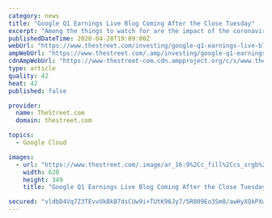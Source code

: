```yaml
---
category: news
title: "Google Q1 Earnings Live Blog Coming After the Close Tuesday"
excerpt: "Among the things to watch for are the impact of the coronavirus pandemic on digital ad demand and the performance of non-search businesses such as YouTube and Google Cloud."
publishedDateTime: 2020-04-28T19:09:00Z
webUrl: "https://www.thestreet.com/investing/google-q1-earnings-live-blog-coming-tuesday"
ampWebUrl: "https://www.thestreet.com/.amp/investing/google-q1-earnings-live-blog-coming-tuesday"
cdnAmpWebUrl: "https://www-thestreet-com.cdn.ampproject.org/c/s/www.thestreet.com/.amp/investing/google-q1-earnings-live-blog-coming-tuesday"
type: article
quality: 42
heat: 42
published: false

provider:
  name: TheStreet.com
  domain: thestreet.com

topics:
  - Google Cloud

images:
  - url: "https://www.thestreet.com/.image/ar_16:9%2Cc_fill%2Ccs_srgb%2Cfl_progressive%2Cg_faces:center%2Cq_auto:good%2Cw_620/MTY5MDk1NjYxNDIxMDc4NDEw/apple-store.jpg"
    width: 620
    height: 349
    title: "Google Q1 Earnings Live Blog Coming After the Close Tuesday"

secured: "vldbD4Vq7Z3TEvvUkBkB7dsCUw9i+TUtK96Jy7/5R809Eo3Sm8/awHyXQkPXwDgUlpDuvJ9iMAw/r+I91QrruCIvF+Y2gFb/mXkor10yQ9kyc5aGVo854dBTCQ98f9wR4WOg3HRcqwKag/QZAqbv/viTaFRL4JqrNmXX8p5F6AJJuFJR2loPY8vD7zwFRMtqws2ewNJeTyDXOoGY51Tonez4o4NHIIjM9T00ZQrkYHjCO0atWw8EE8RrwNJWbe91CwH+EEgUE9PankNQnhQSkQ2fcaBdAWSI7+54UxVkjX/01zyg9/n4EmiPRCX8CllI;zyijQndVfoV2qTx7GjKNtQ=="
---
```


